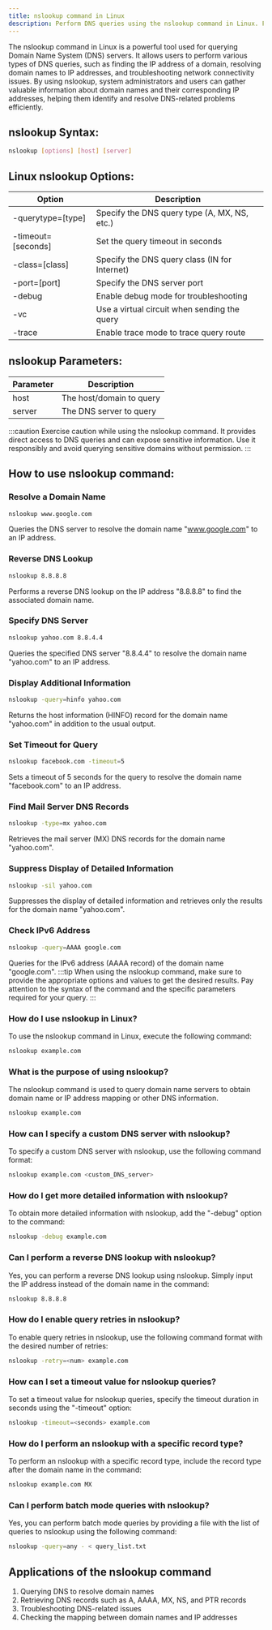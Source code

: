 ```yaml
---
title: nslookup command in Linux
description: Perform DNS queries using the nslookup command in Linux. Find IP addresses, resolve domain names, and troubleshoot network connectivity.
---
```


The nslookup command in Linux is a powerful tool used for querying Domain Name System (DNS) servers. It allows users to perform various types of DNS queries, such as finding the IP address of a domain, resolving domain names to IP addresses, and troubleshooting network connectivity issues. By using nslookup, system administrators and users can gather valuable information about domain names and their corresponding IP addresses, helping them identify and resolve DNS-related problems efficiently.

## nslookup Syntax:
```bash
nslookup [options] [host] [server]
```

## Linux nslookup Options:
| Option | Description                       |
|--------|-----------------------------------|
| -querytype=[type] | Specify the DNS query type (A, MX, NS, etc.) |
| -timeout=[seconds] | Set the query timeout in seconds |
| -class=[class] | Specify the DNS query class (IN for Internet) |
| -port=[port] | Specify the DNS server port |
| -debug | Enable debug mode for troubleshooting |
| -vc | Use a virtual circuit when sending the query |
| -trace | Enable trace mode to trace query route |

## nslookup Parameters:
| Parameter | Description                       |
|-----------|-----------------------------------|
| host      | The host/domain to query           |
| server    | The DNS server to query            |
:::caution
Exercise caution while using the nslookup command. It provides direct access to DNS queries and can expose sensitive information. Use it responsibly and avoid querying sensitive domains without permission.
:::
## How to use nslookup command:
### Resolve a Domain Name
```bash
nslookup www.google.com
```
Queries the DNS server to resolve the domain name "www.google.com" to an IP address.

### Reverse DNS Lookup
```bash
nslookup 8.8.8.8
```
Performs a reverse DNS lookup on the IP address "8.8.8.8" to find the associated domain name.

### Specify DNS Server
```bash
nslookup yahoo.com 8.8.4.4
```
Queries the specified DNS server "8.8.4.4" to resolve the domain name "yahoo.com" to an IP address.

### Display Additional Information
```bash
nslookup -query=hinfo yahoo.com
```
Returns the host information (HINFO) record for the domain name "yahoo.com" in addition to the usual output.

### Set Timeout for Query
```bash
nslookup facebook.com -timeout=5
```
Sets a timeout of 5 seconds for the query to resolve the domain name "facebook.com" to an IP address.

### Find Mail Server DNS Records
```bash
nslookup -type=mx yahoo.com
```
Retrieves the mail server (MX) DNS records for the domain name "yahoo.com".

### Suppress Display of Detailed Information
```bash
nslookup -sil yahoo.com
```
Suppresses the display of detailed information and retrieves only the results for the domain name "yahoo.com".

### Check IPv6 Address
```bash
nslookup -query=AAAA google.com
```
Queries for the IPv6 address (AAAA record) of the domain name "google.com".
:::tip
When using the nslookup command, make sure to provide the appropriate options and values to get the desired results. Pay attention to the syntax of the command and the specific parameters required for your query.
:::

### How do I use nslookup in Linux?
To use the nslookup command in Linux, execute the following command:
```bash
nslookup example.com
```

### What is the purpose of using nslookup?
The nslookup command is used to query domain name servers to obtain domain name or IP address mapping or other DNS information.
```bash
nslookup example.com
```

### How can I specify a custom DNS server with nslookup?
To specify a custom DNS server with nslookup, use the following command format:
```bash
nslookup example.com <custom_DNS_server>
```

### How do I get more detailed information with nslookup?
To obtain more detailed information with nslookup, add the "-debug" option to the command:
```bash
nslookup -debug example.com
```

### Can I perform a reverse DNS lookup with nslookup?
Yes, you can perform a reverse DNS lookup using nslookup. Simply input the IP address instead of the domain name in the command:
```bash
nslookup 8.8.8.8
```

### How do I enable query retries in nslookup?
To enable query retries in nslookup, use the following command format with the desired number of retries:
```bash
nslookup -retry=<num> example.com
```

### How can I set a timeout value for nslookup queries?
To set a timeout value for nslookup queries, specify the timeout duration in seconds using the "-timeout" option:
```bash
nslookup -timeout=<seconds> example.com
```

### How do I perform an nslookup with a specific record type?
To perform an nslookup with a specific record type, include the record type after the domain name in the command:
```bash
nslookup example.com MX
```

### Can I perform batch mode queries with nslookup?
Yes, you can perform batch mode queries by providing a file with the list of queries to nslookup using the following command:
```bash
nslookup -query=any - < query_list.txt
```

## Applications of the nslookup command

1. Querying DNS to resolve domain names
2. Retrieving DNS records such as A, AAAA, MX, NS, and PTR records
3. Troubleshooting DNS-related issues
4. Checking the mapping between domain names and IP addresses